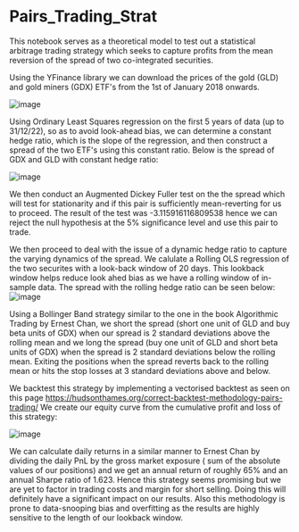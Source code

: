 # Pairs_Trading_Strat
This notebook serves as a theoretical model to test out a statistical arbitrage trading strategy which seeks 
to capture profits from the mean reversion of the spread of two co-integrated securities.

Using the YFinance library we can download the prices of the gold (GLD) and gold miners (GDX) ETF's from the 
1st of January 2018 onwards.

![image](https://github.com/PrishalRadia/Pairs_Trading_Strat/assets/140926795/682addb1-a9f9-4b4e-834d-394904747462)


Using Ordinary Least Squares regression on the first 5 years of data (up to 31/12/22), so as to avoid look-ahead bias,  we can determine a constant hedge ratio, which is the slope of the regression, and then 
construct a spread of the two ETF's using this constant ratio. Below is the spread of GDX and GLD with constant hedge ratio:

![image](https://github.com/PrishalRadia/Pairs_Trading_Strat/assets/140926795/dc111af4-a245-4658-a1a1-f60cef4aa6cd)


We then conduct an Augmented Dickey Fuller test on the the spread which will test 
for stationarity and if this pair is sufficiently mean-reverting for us to proceed.
The result of the test was -3.115916116809538 hence we can reject the null hypothesis at the 5% significance level and use this pair to trade.

We then proceed to deal with the issue of a dynamic hedge ratio to capture the varying dynamics of the spread.
We calulate a Rolling OLS regression of the two securites with a look-back window of 20 days. This lookback window helps reduce look ahed bias as 
we have a rolling window of in-sample data.
The spread with the rolling hedge ratio can be seen below:
![image](https://github.com/PrishalRadia/Pairs_Trading_Strat/assets/140926795/75e2c977-a5f9-4142-8b98-21048fd61eb8)

Using a Bollinger Band strategy similar to the one in the book Algorithmic Trading by Ernest Chan, we short the spread (short one unit of GLD and buy beta units of GDX) when
our spread is 2 standard deviations above the rolling mean and we long the spread (buy one unit of GLD and short beta units of GDX) when the spread is 2 standard deviations 
below the rolling mean. Exiting the positions when the spread reverts back to the rolling mean or hits the stop losses at 3 standard deviations above and below.

We backtest this strategy by implementing a vectorised backtest as seen on this page https://hudsonthames.org/correct-backtest-methodology-pairs-trading/
We create our equity curve from the cumulative profit and loss of this strategy:

![image](https://github.com/PrishalRadia/Pairs_Trading_Strat/assets/140926795/b9b203d1-88e4-4b17-ab3a-645e59ed3033)

We can calculate daily returns in a similar manner to Ernest Chan by dividing the daily PnL by the gross market exposure ( sum of the absolute values of our positions)
and we get an annual return of roughly 65% and an annual Sharpe ratio of 1.623. Hence this strategy seems promising but we are yet to factor in trading costs and margin for short selling.
Doing this will definitely have a significant impact on our results. Also this methodology is prone to data-snooping bias and overfitting as the results are highly sensitive to the length of our lookback window.



